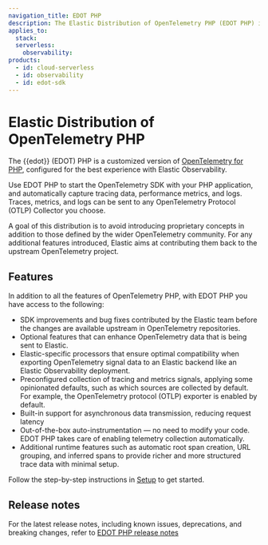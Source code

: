 ```yaml
---
navigation_title: EDOT PHP
description: The Elastic Distribution of OpenTelemetry PHP (EDOT PHP) is a customized version of OpenTelemetry for PHP.
applies_to:
  stack:
  serverless:
    observability:
products:
  - id: cloud-serverless
  - id: observability
  - id: edot-sdk
---
```


# Elastic Distribution of OpenTelemetry PHP

The {{edot}} (EDOT) PHP is a customized version of [OpenTelemetry for PHP](https://opentelemetry.io/docs/languages/php), configured for the best experience with Elastic Observability. 

Use EDOT PHP to start the OpenTelemetry SDK with your PHP application, and automatically capture tracing data, performance metrics, and logs. Traces, metrics, and logs can be sent to any OpenTelemetry Protocol (OTLP) Collector you choose.

A goal of this distribution is to avoid introducing proprietary concepts in addition to those defined by the wider OpenTelemetry community. For any additional features introduced, Elastic aims at contributing them back to the upstream OpenTelemetry project.

## Features

In addition to all the features of OpenTelemetry PHP, with EDOT PHP you have access to the following:

* SDK improvements and bug fixes contributed by the Elastic team before the changes are available upstream in OpenTelemetry repositories.
* Optional features that can enhance OpenTelemetry data that is being sent to Elastic.
* Elastic-specific processors that ensure optimal compatibility when exporting OpenTelemetry signal data to an Elastic backend like an Elastic Observability deployment.
* Preconfigured collection of tracing and metrics signals, applying some opinionated defaults, such as which sources are collected by default. For example, the OpenTelemetry protocol (OTLP) exporter is enabled by default.
* Built-in support for asynchronous data transmission, reducing request latency
* Out-of-the-box auto-instrumentation — no need to modify your code. EDOT PHP takes care of enabling telemetry collection automatically.
* Additional runtime features such as automatic root span creation, URL grouping, and inferred spans to provide richer and more structured trace data with minimal setup.

Follow the step-by-step instructions in [Setup](./setup/index.md) to get started.

## Release notes

For the latest release notes, including known issues, deprecations, and breaking changes, refer to [EDOT PHP release notes](elastic-otel-php://release-notes/index.md)
